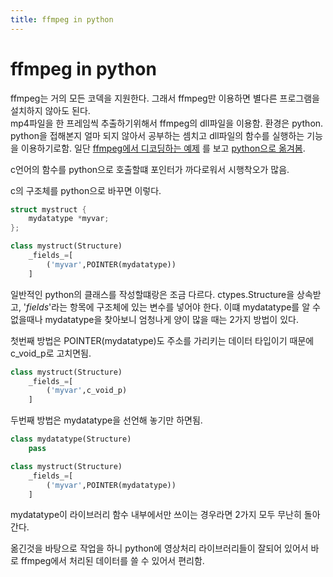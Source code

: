 ```yaml
---
title: ffmpeg in python
---
```


# ffmpeg in python

ffmpeg는 거의 모든 코덱을 지원한다. 그래서 ffmpeg만 이용하면 별다른 프로그램을 설치하지 않아도 된다.  
mp4파일을 한 프레임씩 추출하기위해서 ffmpeg의 dll파일을 이용함. 환경은 python.  
python을 접해본지 얼마 되지 않아서 공부하는 셈치고 dll파일의 함수를 실행하는 기능을 이용하기로함.
일단 [ffmpeg에서 디코딩하는 예제](https://github.com/FFmpeg/FFmpeg/blob/master/tests/api/api-h264-test.c)
를 보고 [python으로 옮겨봄](https://github.com/9033/python-ffmpeg-test).

c언어의 함수를 python으로 호출할떄 포인터가 까다로워서 시행착오가 많음.

c의 구조체를 python으로 바꾸면 이렇다.  
```c
struct mystruct {
    mydatatype *myvar;
};
```
```python
class mystruct(Structure)
    _fields_=[
        ('myvar',POINTER(mydatatype))
    ]
```
일반적인 python의 클래스를 작성할떄랑은 조금 다르다. ctypes.Structure을 상속받고,
 '_fields_'라는 항목에 구조체에 있는 변수를 넣어야 한다.
이떄 mydatatype를 알 수 없을때나 mydatatype을 찾아보니 엄청나게 양이 많을 때는 2가지 방법이 있다.  

첫번째 방법은 POINTER(mydatatype)도 주소를 가리키는 데이터 타입이기 때문에 c_void_p로 고치면됨.  
```python
class mystruct(Structure)
    _fields_=[
        ('myvar',c_void_p)
    ]
```

두번째 방법은 mydatatype을 선언해 놓기만 하면됨.  
```python
class mydatatype(Structure)
    pass

class mystruct(Structure)
    _fields_=[
        ('myvar',POINTER(mydatatype))
    ]
```
mydatatype이 라이브러리 함수 내부에서만 쓰이는 경우라면 2가지 모두 무난히 돌아간다.  

옮긴것을 바탕으로 작업을 하니 python에 영상처리 라이브러리들이 잘되어 있어서
 바로 ffmpeg에서 처리된 데이터를 쓸 수 있어서 편리함.
